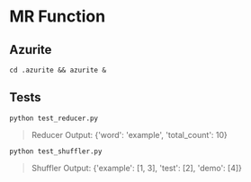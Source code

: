 # MR Function




## Azurite

```
cd .azurite && azurite &
```


## Tests

```
python test_reducer.py
```
> Reducer Output: {'word': 'example', 'total_count': 10}

```
python test_shuffler.py
```
> Shuffler Output: {'example': [1, 3], 'test': [2], 'demo': [4]}
